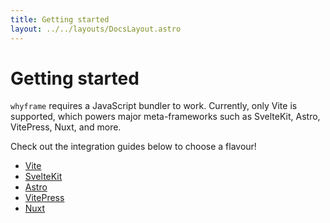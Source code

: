 ```yaml
---
title: Getting started
layout: ../../layouts/DocsLayout.astro
---
```


# Getting started

`whyframe` requires a JavaScript bundler to work. Currently, only Vite is supported, which powers major meta-frameworks such as SvelteKit, Astro, VitePress, Nuxt, and more.

Check out the integration guides below to choose a flavour!

- [Vite](/integrations/vite)
- [SvelteKit](/integrations/sveltekit)
- [Astro](/integrations/astro)
- [VitePress](/integrations/vitepress)
- [Nuxt](/integrations/nuxt)
